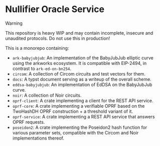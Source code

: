 # Nullifier Oracle Service

> [!WARNING]
> This repository is heavy WIP and may contain incomplete, insecure and unaudited protocols. Do not use this in production!

This is a monorepo containing:

* `ark-babyjubjub`: An implementation of the BabyJubJub elliptic curve using the arkworks ecosystem. It is compatible with EIP-2494, in contrast to `ark-ed-on-bn254`.
* `circom`: A collection of Circom circuits and test vectors for them.
* `docs`: A typst document serving as a writeup of the overall scheme.
* `eddsa-babyjubjub`: An implementation of EdDSA on the BabyJubJub curve.
* `noir`: A collection of Noir circuits.
* `oprf-client`: A crate implementing a client for the REST API service.
* `oprf-core`: A crate implementing a verifiable OPRF based on the TwoHashDH OPRF construction + a threshold variant of it.
* `oprf-service`: A crate implementing a REST API service that answers OPRF requests.
* `poseidon2`: A crate implementing the Poseidon2 hash function for various parameter sets, compatible with the Circom and Noir implementations thereof.
